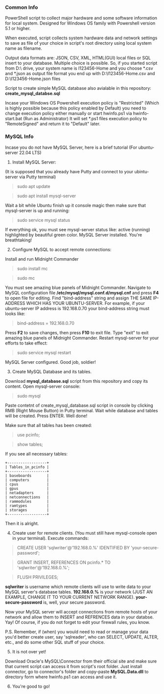 ### Common Info ###

PowerShell script to collect major hardware and some software information for local system. Designed for Windows OS family with Powershell version 5.1 or higher.

When executed, script collects system hardware data and network settings to save as file of your choice in script's root directory using local system name as filename. 

Output data formats are: JSON, CSV, XML, HTML(GUI) local files or SQL insert to your database. Multiple choiсe is possible. So, if you started script from D:\ drive, your system name is I123456-Home and you choose *.csv and *.json as output file format you end up with D:\I123456-Home.csv and D:\I123456-Home.json files

Script to create simple MySQL database also avialable in this repository: **create_mysql_databse.sql**

Incase your Windows OS Powershell execution policy is "Restricted" (Which is highly possible because this policy enabled by Default) you need to change execution policy either manually or start hwinfo.ps1 via hwinfo-start.bat (Run as Administrator) It will set *.ps1 files execution policy to "RemoteSigned" and return it to "Default" later.

### MySQL Info ###

Incase you do not have MySQL Server, here is a brief tutorial (For ubuntu-server 22.04 LTS)

01. Install MySQL Server:

(It is supposed that you already have Putty and connect to your ubintu-server via Putty terminal)

>sudo apt update

>sudo apt install mysql-server

Wait a bit while Ubuntu finish up it console magic then make sure that mysql-server is up and running:

>sudo service mysql status

If everything ok, you must see mysql-server status like: active (running) highlighted by beautiful green color. MySQL Server installed. You're breathtaking!

02. Configure MySQL to accept remote connections: 

Install and run Midnight Commander

>sudo install mc 

>sudo mc

You must see amazing blue panels of Midnight Commander. Navigate to MySQL configuration file **/etc/mysql/mysql.conf.d/mysql.cnf** and press **F4** to open file for editing. Find "bind-address" string and assign THE SAME IP-ADDRESS WHICH HAS YOUR UBUNTU-SERVER. For example, if your ubuntu-server IP address is 192.168.0.70 your bind-address string must looks like: 

>bind-address = 192.168.0.70

Press **F2** to save changes, then press **F10** to exit file. Type "exit" to exit amazing blue panels of Midnight Commander. Restart mysql-server for your efforts to take effect:

>sudo service mysql restart

MySQL Server configured. Good job, soldier!

03. Create MySQL Database and its tables.

Download **mysql_database.sql** script from this repository and copy its content. Open mysql-server console:

>sudo mysql

Paste contetnt of create_mysql_database.sql script in console by clicking RMB (Right Mouse Button) in Putty terminal. Wait while database and tables will be created. Press ENTER. Well done!

Make sure that all tables has been created:

>use pcinfo;

>show tables;

If you see all necessary tables:
```
+------------------+
| Tables_in_pcinfo |
+------------------+
| baseboards       |
| computers        |
| cpus             |
| gpus             |
| netadapters      |
| netconnections   |
| rammodules       |
| ramtypes         |
| storages         |
+------------------+
```
Then it is alright.

04. Create user for remote clients. (You must still have mysql-console open in your terminal). Execute commands:

>CREATE USER 'sqlwriter'@'192.168.0.%' IDENTIFIED BY 'your-secure-password'; 

>GRANT INSERT, REFERENCES ON pcinfo.* TO 'sqlwriter'@'192.168.0.%'; 

>FLUSH PRIVILEGES;

**sqlwriter** is username which remote clients will use to write data to your MySQL server's database tables. **192.168.0.%** is your network (JUST AN EXAMPLE, CHANGE IT TO YOUR CURRENT NETWORK RANGE). **your-secure-password** is, well, your secure password.

Now your MySQL server will accept connections from remote hosts of your network and allow them to INSERT and REFRENCES data in your databse. Yay! Of course, if you do not forget to edit your firewall rules, you know.

P.S. Remember, if (when) you would need to read or manage your data you'd better create user, say 'sqlreader', who can SELECT, UPDATE, ALTER, etc., and do some other SQL stuff of your choice.

05. It is not over yet!

Download Oracle's MySQL\Connector from their official site and make sure that current script can access it from script's root folder.
Just install connector, go to connector's folder and copy-paste **MySQL.Data.dll** to directory form where hwinfo.ps1 can access and use it.

06. You're good to go!

